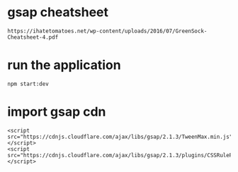 # gsap cheatsheet
    https://ihatetomatoes.net/wp-content/uploads/2016/07/GreenSock-Cheatsheet-4.pdf

# run the application
    npm start:dev

# import gsap cdn
    <script src="https://cdnjs.cloudflare.com/ajax/libs/gsap/2.1.3/TweenMax.min.js"></script>
    <script src="https://cdnjs.cloudflare.com/ajax/libs/gsap/2.1.3/plugins/CSSRulePlugin.min.js"></script>
